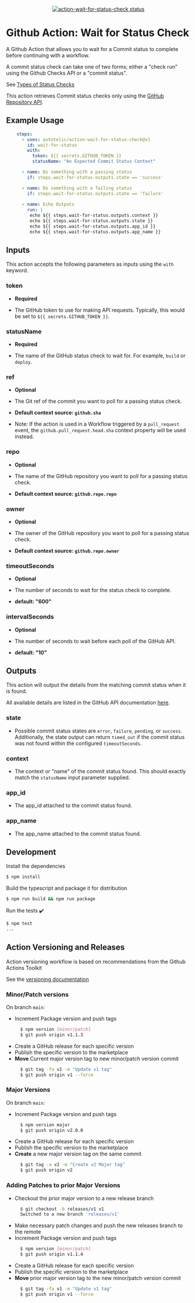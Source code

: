 
<p align="center">
  <a href="https://github.com/autotelic/action-wait-for-status-check/actions"><img alt="action-wait-for-status-check status" src="https://github.com/autotelic/action-wait-for-status-check/workflows/build-test/badge.svg"></a>
</p>

# Github Action: Wait for Status Check

A Github Action that allows you to wait for a Commit status to complete before continuing with a workflow.

A commit status check can take one of two forms; either a "check run" using the Github Checks API or a "commit status". 

See [Types of Status Checks](https://docs.github.com/en/pull-requests/collaborating-with-pull-requests/collaborating-on-repositories-with-code-quality-features/about-status-checks#types-of-status-checks-on-github)

This action retrieves Commit status checks only using the [GitHub Repository API](https://docs.github.com/en/rest/reference/commits#get-the-combined-status-for-a-specific-reference).

## Example Usage

```yaml
    steps:
      - uses: autotelic/action-wait-for-status-check@v1
        id: wait-for-status
        with:
          token: ${{ secrets.GITHUB_TOKEN }}
          statusName: "An Expected Commit Status Context"

      - name: Do something with a passing status
        if: steps.wait-for-status.outputs.state == 'success'

      - name: Do something with a failing status
        if: steps.wait-for-status.outputs.state == 'failure'
  
      - name: Echo Outputs
        run: |
         echo ${{ steps.wait-for-status.outputs.context }}
         echo ${{ steps.wait-for-status.outputs.state }}
         echo ${{ steps.wait-for-status.outputs.app_id }}
         echo ${{ steps.wait-for-status.outputs.app_name }}  
```

## Inputs

This action accepts the following parameters as inputs using the `with` keyword.

### token

- **Required**

- The GitHub token to use for making API requests. Typically, this would be set to `${{ secrets.GITHUB_TOKEN }}`.

### statusName

- **Required**

- The name of the GitHub status check to wait for. For example, `build` or `deploy`.

### ref

- **Optional**

- The Git ref of the commit you want to poll for a passing status check.

- **Default context source: `github.sha`** 

- Note: If the action is used in a Workflow triggered by a `pull_request` event, the `github.pull_request.head.sha` context property will be used instead.

### repo

- **Optional**

- The name of the GitHub repository you want to poll for a passing status check.

- **Default context source: `github.repo.repo`** 

### owner

- **Optional**

- The owner of the GitHub repository you want to poll for a passing status check.

- **Default context source: `github.repo.owner`** 

### timeoutSeconds

- **Optional**

- The number of seconds to wait for the status check to complete.

- **default: "600"**

### intervalSeconds

- **Optional**

- The number of seconds to wait before each poll of the GitHub API.

- **default: "10"**

## Outputs

This action will output the details from the matching commit status when it is found.

All available details are listed in the GitHub API documentation [here](https://docs.github.com/en/rest/reference/commits#get-the-combined-status-for-a-specific-reference).
### state

- Possible commit status states are `error`, `failure`, `pending`, or `success`. Additionally, the state output can return `timed_out` if the commit status was not found within the configured `timeoutSeconds`.

### context

- The context or "name" of the commit status found. This should exactly match the `statusName` input parameter supplied.

### app_id

- The app_id attached to the commit status found.

### app_name

- The app_name attached to the commit status found.

## Development

Install the dependencies  
```bash
$ npm install
```

Build the typescript and package it for distribution
```bash
$ npm run build && npm run package
```

Run the tests :heavy_check_mark:  
```bash
$ npm test
...
```

## Action Versioning and Releases

Action versioning workflow is based on recommendations from the Github Actions Toolkit

See the [versioning documentation](https://github.com/actions/toolkit/blob/master/docs/action-versioning.md)

### Minor/Patch versions

On branch `main`:

- Increment Package version and push tags
  ```sh
    $ npm version [minor/patch]
    $ git push origin v1.1.3
  ```
- Create a GitHub release for each specific version
- Publish the specific version to the marketplace
- **Move** Current major version tag to new minor/patch version commit
  ```sh
    $ git tag -fa v1 -m "Update v1 tag"
    $ git push origin v1 --force
  ```

### Major Versions
On branch `main`:

- Increment Package version and push tags
  ```sh
    $ npm version major
    $ git push origin v2.0.0
  ```
- Create a GitHub release for each specific version
- Publish the specific version to the marketplace
- **Create** a new major version tag on the same commit
  ```sh
    $ git tag -a v2 -m "Create v2 Major tag"
    $ git push origin v2
  ```

### Adding Patches to prior Major Versions

- Checkout the prior major version to a new release branch
  ```sh
    $ git checkout -b releases/v1 v1
    Switched to a new branch 'releases/v1'
  ```
- Make necessary patch changes and push the new releases branch to the remote
- Increment Package version and push tags
  ```sh
    $ npm version [minor/patch]
    $ git push origin v1.1.4
  ```
- Create a GitHub release for each specific version
- Publish the specific version to the marketplace
- **Move** prior major version tag to the new minor/patch version commit
  ```sh
    $ git tag -fa v1 -m "Update v1 tag"
    $ git push origin v1 --force
  ```
